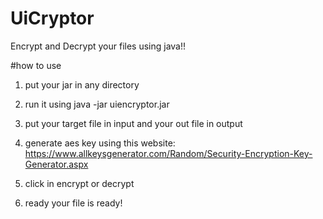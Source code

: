 # UiCryptor
Encrypt and Decrypt your files using java!!

#how to use

1. put your jar in any directory
2. run it using java -jar uiencryptor.jar
3. put your target file in input and your out file in output
4. generate aes key using this website: https://www.allkeysgenerator.com/Random/Security-Encryption-Key-Generator.aspx

5. click in encrypt or decrypt
6. ready your file is ready!
